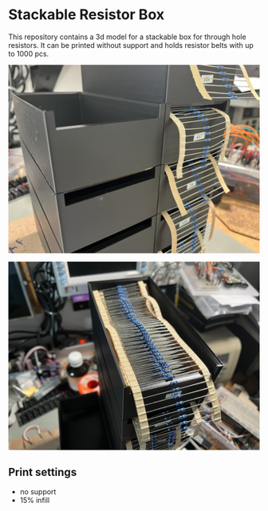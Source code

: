 # Stackable Resistor Box

This repository contains a 3d model for a stackable box for through hole resistors. It can be printed without support and holds resistor belts with up to 1000 pcs.

![alt](stackable-resistor-box1.jpg)

![alt](stackable-resistor-box2.jpg)

## Print settings

* no support
* 15% infill

